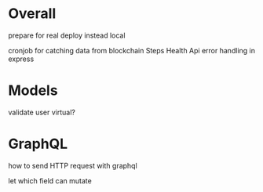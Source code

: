 # Overall
prepare for real deploy instead local

cronjob for catching data from blockchain
Steps Health Api
error handling in express

# Models
validate user 
virtual?

# GraphQL
how to send HTTP request with graphql

let which field can mutate